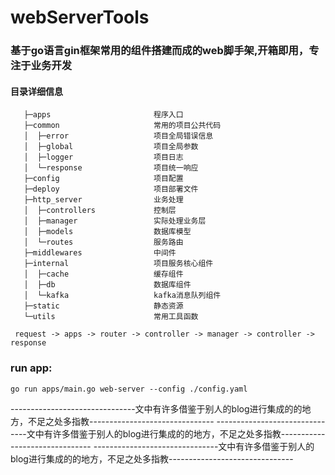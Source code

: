 # webServerTools

### 基于go语言gin框架常用的组件搭建而成的web脚手架,开箱即用，专注于业务开发


#### 目录详细信息
 ```text
    ├─apps                       程序入口
    ├─common                     常用的项目公共代码
    │  ├─error                   项目全局错误信息
    │  ├─global                  项目全局参数
    │  ├─logger                  项目日志
    │  └─response                项目统一响应
    ├─config                     项目配置
    ├─deploy                     项目部署文件
    ├─http_server                业务处理
    │  ├─controllers             控制层
    │  ├─manager                 实际处理业务层
    │  ├─models                  数据库模型
    │  └─routes                  服务路由
    ├─middlewares                中间件
    ├─internal                   项目服务核心组件
    │  ├─cache                   缓存组件
    │  ├─db                      数据库组件
    │  └─kafka                   kafka消息队列组件
    ├─static                     静态资源
    └─utils                      常用工具函数
   
  request -> apps -> router -> controller -> manager -> controller -> response
 ```
### run app:
```text
go run apps/main.go web-server --config ./config.yaml
```


-------------------------------文中有许多借鉴于别人的blog进行集成的的地方，不足之处多指教-------------------------------
-------------------------------文中有许多借鉴于别人的blog进行集成的的地方，不足之处多指教-------------------------------
-------------------------------文中有许多借鉴于别人的blog进行集成的的地方，不足之处多指教-------------------------------
